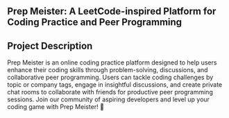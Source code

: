 ## Prep Meister: A LeetCode-inspired Platform for Coding Practice and Peer Programming

## Project Description

Prep Meister is an online coding practice platform designed to help users enhance their coding skills through problem-solving, discussions, and collaborative peer programming. Users can tackle coding challenges by topic or company tags, engage in insightful discussions, and create private chat rooms to collaborate with friends for productive peer programming sessions. Join our community of aspiring developers and level up your coding game with Prep Meister! 🚀
